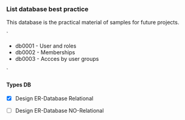 ###  List database best practice

This database is the practical material of samples for future projects.

`

* db0001 - User and roles
* db0002 - Memberships
* db0003 - Accces by user groups

`

#### Types DB

- [x] Design ER-Database Relational
- [ ] Design ER-Database NO-Relational



